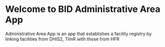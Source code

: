 # Welcome to BID Administrative Area App

Administrative Area App is an app that establishes a facility registry by linking facilities from DHIS2, TImR with those from HFR

